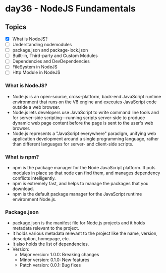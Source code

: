 # day36 - NodeJS Fundamentals

## Topics

- [x] What is NodeJS?
- [ ] Understanding nodemodules
- [ ] package.json and package-lock.json
- [ ] Built-in, Third-party and Custom Modules
- [ ] Dependencies and DevDependencies
- [ ] FileSystem in NodeJS
- [ ] Http Module in NodeJS

### What is NodeJS?

- Node.js is an open-source, cross-platform, back-end JavaScript runtime environment that runs on the V8 engine and executes JavaScript code outside a web browser.
- Node.js lets developers use JavaScript to write command line tools and for server-side scripting—running scripts server-side to produce dynamic web page content before the page is sent to the user's web browser.
- Node.js represents a "JavaScript everywhere" paradigm, unifying web application development around a single programming language, rather than different languages for server- and client-side scripts.

### What is npm?

- npm is the package manager for the Node JavaScript platform. It puts modules in place so that node can find them, and manages dependency conflicts intelligently.
- npm is extremely fast, and helps to manage the packages that you download.
- npm is the default package manager for the JavaScript runtime environment Node.js.

### Package.json

- package.json is the manifest file for Node.js projects and it holds metadata relevant to the project.
- It holds various metadata relevant to the project like the name, version, description, homepage, etc.
- It also holds the list of dependencies.
- Version:
  - Major version: 1.0.0: Breaking changes
  - Minor version: 0.1.0: New features
  - Patch version: 0.0.1: Bug fixes
